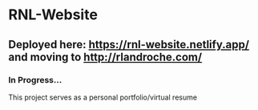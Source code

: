 # RNL-Website

## Deployed here: https://rnl-website.netlify.app/ and moving to http://rlandroche.com/

### In Progress...

This project serves as a personal portfolio/virtual resume
